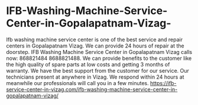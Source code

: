 # IFB-Washing-Machine-Service-Center-in-Gopalapatnam-Vizag-
Ifb washing machine service center is one of the best service and repair centers in Gopalapatnam Vizag. We can provide 24 hours of repair at the doorstep. IFB Washing Machine Service Center in Gopalapatnam Vizag calls now: 868821484 8688821488. We can provide benefits to the customer like the high quality of spare parts at low costs and getting 3 months of warranty. We have the best support from the customer for our service. Our technicians present at anywhere in Vizag. We respond within 24 hours at meanwhile our professionals will call you in a few minutes. https://ifb-service-center-in-vizag.com/ifb-washing-machine-service-center-in-gopalapatnam-vizag/
